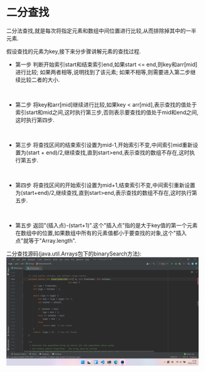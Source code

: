 # 二分查找

二分法查找,就是每次将指定元素和数组中间位置进行比较,从而排除掉其中的一半元素.

假设查找的元素为key,接下来分步骤讲解元素的查找过程.

- 第一步
  判断开始索引start和结束索引end,如果start <= end,则key和arr\[mid]进行比较; 如果两者相等,说明找到了该元素; 如果不相等,则需要进入第二步继续比较二者的大小.

<br/>

- 第二步
  将key和arr\[mid]继续进行比较,如果key < arr\[mid],表示查找的值处于索引start和mid之间,这时执行第三步,否则表示要查找的值处于mid和end之间,这时执行第四步.

<br/>

- 第三步
  将查找区间的结束索引设置为mid-1,开始索引不变,中间索引mid重新设置为(start + end)/2,继续查找,直到start>end,表示查找的数组不存在,这时执行第五步.

<br/>

- 第四步
  将查找区间的开始索引设置为mid+1,结束索引不变,中间索引重新设置为(start+end)/2,继续查找,直到start>end,表示查找的数组不存在,这时执行第五步.

<br/>

- 第五步
  返回"(插入点)-(start+1)".这个"插入点"指的是大于key值的第一个元素在数组中的位置,如果数组中所有的元素值都小于要查找的对象,这个"插入点"就等于"Array.length".
  
二分查找源码(java.util.Arrays包下的binarySearch方法):
![二分查找源码](/images/二分查找源码.png)
